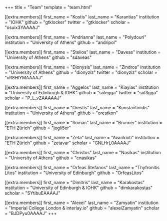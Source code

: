 +++
title = "Team"
template = "team.html"

[[extra.members]]
first_name = "Kostis"
last_name = "Karantias"
institution = "IOHK"
github = "gtklocker"
twitter = "gtklocker"
scholar = "osuix3YAAAAJ"

[[extra.members]]
first_name = "Andrianna"
last_name = "Polydouri"
institution = "University of Athens"
github = "andripol"

[[extra.members]]
first_name = "Stelios"
last_name = "Daveas"
institution = "University of Athens"
github = "sdaveas"

[[extra.members]]
first_name = "Dionysis"
last_name = "Zindros"
institution = "University of Athens"
github = "dionyziz"
twitter = "dionyziz"
scholar = "vR8HlYMAAAAJ"

[[extra.members]]
first_name = "Aggelos"
last_name = "Kiayias"
institution = "University of Edinburgh & IOHK"
github = "solegga"
twitter = "sol3gga"
scholar = "P_L_vZAAAAAJ"

[[extra.members]]
first_name = "Orestis"
last_name = "Konstantinidis"
institution = "University of Athens"
github = "orestkon"

[[extra.members]]
first_name = "Roman"
last_name = "Brunner"
institution = "ETH Zürich"
github = "jogli5er"

[[extra.members]]
first_name = "Zeta"
last_name = "Avarikioti"
institution = "ETH Zürich"
github = "zetavar"
scholar = "GNLHrL0AAAAJ"

[[extra.members]]
first_name = "Christos"
last_name = "Nasikas"
institution = "University of Athens"
github = "cnasikas"

[[extra.members]]
first_name = "Orfeas Stefanos"
last_name = "Thyfronitis Litos"
institution = "University of Edinburgh"
github = "OrfeasLitos"

[[extra.members]]
first_name = "Dimitris"
last_name = "Karakostas"
institution = "University of Edinburgh & IOHK"
github = "dimkarakostas"
scholar = "SYtibuEAAAAJ"

[[extra.members]]
first_name = "Alexei"
last_name = "Zamyatin"
institution = "Imperial College London & interlay.io"
github = "alexeiZamyatin"
scholar = "BJDPyu0AAAAJ"
+++
